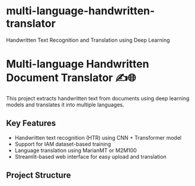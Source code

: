 # multi-language-handwritten-translator
Handwritten Text Recognition and Translation using Deep Learning
# Multi-language Handwritten Document Translator ✍️🌐

This project extracts handwritten text from documents using deep learning models and translates it into multiple languages.

## Key Features
- Handwritten text recognition (HTR) using CNN + Transformer model
- Support for IAM dataset-based training
- Language translation using MarianMT or M2M100
- Streamlit-based web interface for easy upload and translation

## Project Structure
